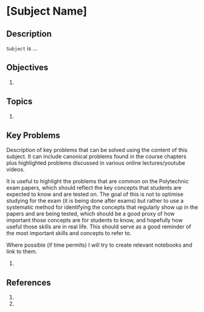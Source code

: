 # [Subject Name]

## Description
`Subject` is ...

## Objectives

1.

## Topics

1.

## Key Problems

Description of key problems that can be solved using the content of this subject. It can include canonical problems found in the course chapters plus highlighted problems discussed in various online lectures/youtube videos.

It is useful to highlight the problems that are common on the Polytechnic exam papers, which should reflect the key concepts that students are expected to know and are tested on. The goal of this is not to optimise studying for the exam (it is being done after exams) but rather to use a systematic method for identifying the concepts that regularly show up in the papers and are being tested, which should be a good proxy of how important those concepts are for students to know, and hopefully how useful those skills are in real life. This should serve as a good reminder of the most important skills and concepts to refer to.

Where possible (if time permits) I will try to create relevant notebooks and link to them. 

1. 

## References

1. []()
2. []()